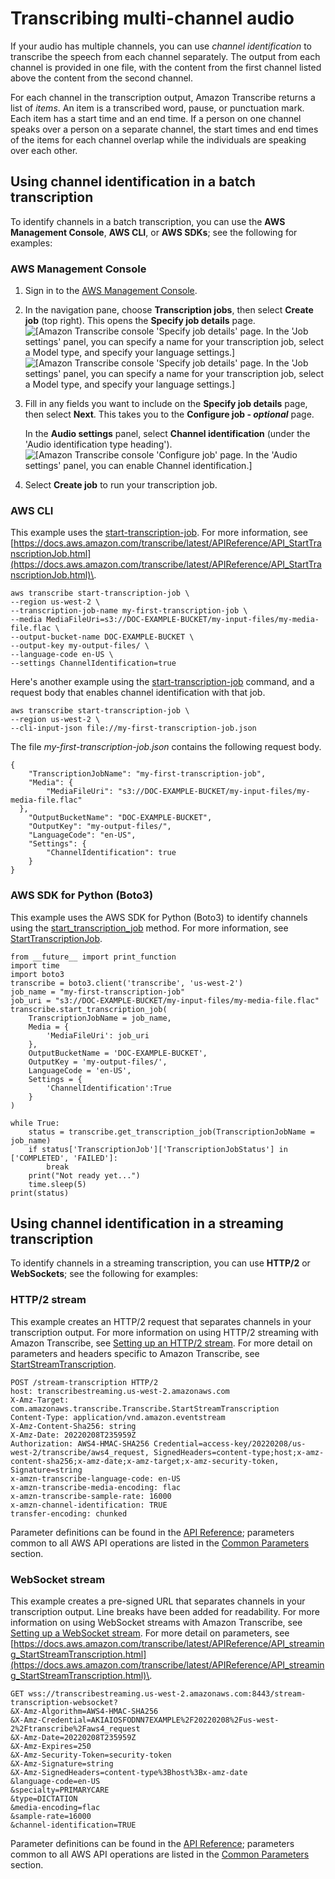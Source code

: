 # Transcribing multi\-channel audio<a name="channel-id"></a>

If your audio has multiple channels, you can use *channel identification* to transcribe the speech from each channel separately\. The output from each channel is provided in one file, with the content from the first channel listed above the content from the second channel\.

For each channel in the transcription output, Amazon Transcribe returns a list of *items*\. An item is a transcribed word, pause, or punctuation mark\. Each item has a start time and an end time\. If a person on one channel speaks over a person on a separate channel, the start times and end times of the items for each channel overlap while the individuals are speaking over each other\.

## Using channel identification in a batch transcription<a name="channel-id-batch"></a>

To identify channels in a batch transcription, you can use the **AWS Management Console**, **AWS CLI**, or **AWS SDKs**; see the following for examples:

### AWS Management Console<a name="channel-id-console-batch"></a>

1. Sign in to the [AWS Management Console](https://console.aws.amazon.com/transcribe/)\.

1. In the navigation pane, choose **Transcription jobs**, then select **Create job** \(top right\)\. This opens the **Specify job details** page\.  
![\[Amazon Transcribe console 'Specify job details' page. In the 'Job settings' panel, you can specify a name for your transcription job, select a Model type, and specify your language settings.\]](http://docs.aws.amazon.com/transcribe/latest/dg/images/console-batch-job-details-1.png)![\[Amazon Transcribe console 'Specify job details' page. In the 'Job settings' panel, you can specify a name for your transcription job, select a Model type, and specify your language settings.\]](http://docs.aws.amazon.com/transcribe/latest/dg/)

1. Fill in any fields you want to include on the **Specify job details** page, then select **Next**\. This takes you to the **Configure job \- *optional*** page\.

   In the **Audio settings** panel, select **Channel identification** \(under the 'Audio identification type heading'\)\.  
![\[Amazon Transcribe console 'Configure job' page. In the 'Audio settings' panel, you can enable Channel identification.\]](http://docs.aws.amazon.com/transcribe/latest/dg/images/channel-id-batch.png)

1. Select **Create job** to run your transcription job\. 

### AWS CLI<a name="channel-id-cli"></a>

This example uses the [start\-transcription\-job](https://awscli.amazonaws.com/v2/documentation/api/latest/reference/transcribe/start-transcription-job.html)\. For more information, see [https://docs.aws.amazon.com/transcribe/latest/APIReference/API_StartTranscriptionJob.html](https://docs.aws.amazon.com/transcribe/latest/APIReference/API_StartTranscriptionJob.html)\.

```
aws transcribe start-transcription-job \
--region us-west-2 \
--transcription-job-name my-first-transcription-job \
--media MediaFileUri=s3://DOC-EXAMPLE-BUCKET/my-input-files/my-media-file.flac \
--output-bucket-name DOC-EXAMPLE-BUCKET \
--output-key my-output-files/ \
--language-code en-US \
--settings ChannelIdentification=true
```

Here's another example using the [start\-transcription\-job](https://awscli.amazonaws.com/v2/documentation/api/latest/reference/transcribe/start-transcription-job.html) command, and a request body that enables channel identification with that job\.

```
aws transcribe start-transcription-job \
--region us-west-2 \
--cli-input-json file://my-first-transcription-job.json
```

The file *my\-first\-transcription\-job\.json* contains the following request body\.

```
{
    "TranscriptionJobName": "my-first-transcription-job",
    "Media": {
        "MediaFileUri": "s3://DOC-EXAMPLE-BUCKET/my-input-files/my-media-file.flac"
  },
    "OutputBucketName": "DOC-EXAMPLE-BUCKET",
    "OutputKey": "my-output-files/", 
    "LanguageCode": "en-US",
    "Settings": {
        "ChannelIdentification": true
    }
}
```

### AWS SDK for Python \(Boto3\)<a name="channel-id-python-batch"></a>

This example uses the AWS SDK for Python \(Boto3\) to identify channels using the [start\_transcription\_job](https://boto3.amazonaws.com/v1/documentation/api/latest/reference/services/transcribe.html#TranscribeService.Client.start_transcription_job) method\. For more information, see [StartTranscriptionJob](https://docs.aws.amazon.com/transcribe/latest/APIReference/API_StartTranscriptionJob.html)\.

```
from __future__ import print_function
import time
import boto3
transcribe = boto3.client('transcribe', 'us-west-2')
job_name = "my-first-transcription-job"
job_uri = "s3://DOC-EXAMPLE-BUCKET/my-input-files/my-media-file.flac"
transcribe.start_transcription_job(
    TranscriptionJobName = job_name,
    Media = {
        'MediaFileUri': job_uri
    },
    OutputBucketName = 'DOC-EXAMPLE-BUCKET',
    OutputKey = 'my-output-files/', 
    LanguageCode = 'en-US', 
    Settings = {
        'ChannelIdentification':True
    }
)

while True:
    status = transcribe.get_transcription_job(TranscriptionJobName = job_name)
    if status['TranscriptionJob']['TranscriptionJobStatus'] in ['COMPLETED', 'FAILED']:
        break
    print("Not ready yet...")
    time.sleep(5)
print(status)
```

## Using channel identification in a streaming transcription<a name="channel-id-stream"></a>

To identify channels in a streaming transcription, you can use **HTTP/2** or **WebSockets**; see the following for examples:

### HTTP/2 stream<a name="channel-id-http2"></a>

This example creates an HTTP/2 request that separates channels in your transcription output\. For more information on using HTTP/2 streaming with Amazon Transcribe, see [Setting up an HTTP/2 stream](streaming-http2.md)\. For more detail on parameters and headers specific to Amazon Transcribe, see [StartStreamTranscription](https://docs.aws.amazon.com/transcribe/latest/APIReference/API_streaming_StartStreamTranscription.html)\.

```
POST /stream-transcription HTTP/2
host: transcribestreaming.us-west-2.amazonaws.com
X-Amz-Target: com.amazonaws.transcribe.Transcribe.StartStreamTranscription
Content-Type: application/vnd.amazon.eventstream
X-Amz-Content-Sha256: string
X-Amz-Date: 20220208T235959Z
Authorization: AWS4-HMAC-SHA256 Credential=access-key/20220208/us-west-2/transcribe/aws4_request, SignedHeaders=content-type;host;x-amz-content-sha256;x-amz-date;x-amz-target;x-amz-security-token, Signature=string
x-amzn-transcribe-language-code: en-US
x-amzn-transcribe-media-encoding: flac
x-amzn-transcribe-sample-rate: 16000      
x-amzn-channel-identification: TRUE
transfer-encoding: chunked
```

Parameter definitions can be found in the [API Reference](https://docs.aws.amazon.com/transcribe/latest/APIReference/API_Reference.html); parameters common to all AWS API operations are listed in the [Common Parameters](https://docs.aws.amazon.com/transcribe/latest/APIReference/CommonParameters.html) section\.

### WebSocket stream<a name="channel-id-websocket"></a>

This example creates a pre\-signed URL that separates channels in your transcription output\. Line breaks have been added for readability\. For more information on using WebSocket streams with Amazon Transcribe, see [Setting up a WebSocket stream](streaming-websocket.md)\. For more detail on parameters, see [https://docs.aws.amazon.com/transcribe/latest/APIReference/API_streaming_StartStreamTranscription.html](https://docs.aws.amazon.com/transcribe/latest/APIReference/API_streaming_StartStreamTranscription.html)\.

```
GET wss://transcribestreaming.us-west-2.amazonaws.com:8443/stream-transcription-websocket?
&X-Amz-Algorithm=AWS4-HMAC-SHA256
&X-Amz-Credential=AKIAIOSFODNN7EXAMPLE%2F20220208%2Fus-west-2%2Ftranscribe%2Faws4_request
&X-Amz-Date=20220208T235959Z
&X-Amz-Expires=250
&X-Amz-Security-Token=security-token
&X-Amz-Signature=string
&X-Amz-SignedHeaders=content-type%3Bhost%3Bx-amz-date
&language-code=en-US
&specialty=PRIMARYCARE
&type=DICTATION
&media-encoding=flac
&sample-rate=16000    
&channel-identification=TRUE
```

Parameter definitions can be found in the [API Reference](https://docs.aws.amazon.com/transcribe/latest/APIReference/API_Reference.html); parameters common to all AWS API operations are listed in the [Common Parameters](https://docs.aws.amazon.com/transcribe/latest/APIReference/CommonParameters.html) section\.